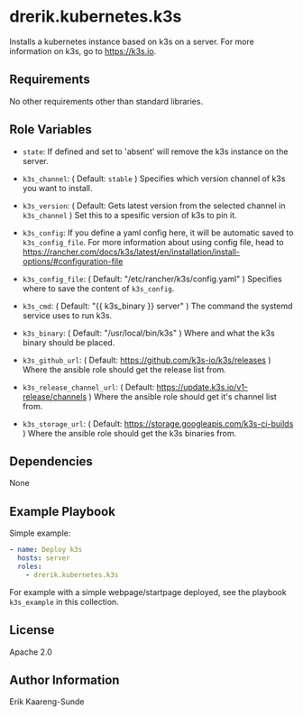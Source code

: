 drerik.kubernetes.k3s
=========

Installs a kubernetes instance based on k3s on a server. For more information on k3s, go to <https://k3s.io>.

Requirements
------------

No other requirements other than standard libraries.

Role Variables
--------------

- `state`: If defined and set to 'absent' will remove the k3s instance on the server.
- `k3s_channel`: ( Default: `stable` ) Specifies which version channel of k3s you want to install.
- `k3s_version`: ( Default: Gets latest version from the selected channel in `k3s_channel` ) Set this to a spesific version of k3s to pin it.

- `k3s_config`: If you define a yaml config here, it will be automatic saved to `k3s_config_file`. For more information about using config file, head to <https://rancher.com/docs/k3s/latest/en/installation/install-options/#configuration-file>
- `k3s_config_file`: ( Default: "/etc/rancher/k3s/config.yaml" ) Specifies where to save the content of `k3s_config`.

- `k3s_cmd`: ( Default: "{{ k3s_binary }} server" ) The command the systemd service uses to run k3s.
- `k3s_binary`: ( Default: "/usr/local/bin/k3s" )  Where and what the k3s binary should be placed.

- `k3s_github_url`: ( Default: https://github.com/k3s-io/k3s/releases ) Where the ansible role should get the release list from.

- `k3s_release_channel_url`: ( Default: https://update.k3s.io/v1-release/channels ) Where the ansible role should get it's channel list from.
- `k3s_storage_url`: ( Default: https://storage.googleapis.com/k3s-ci-builds ) Where the ansible role should get the k3s binaries from.


Dependencies
------------

None

Example Playbook
----------------

Simple example:

```yaml
- name: Deploy k3s
  hosts: server
  roles:
    - drerik.kubernetes.k3s
```

For example with a simple webpage/startpage deployed, see the playbook `k3s_example` in this collection.



License
-------

Apache 2.0

Author Information
------------------

Erik Kaareng-Sunde

